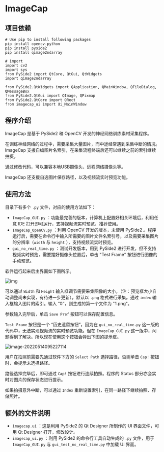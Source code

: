 # ImageCap

## 项目依赖

```
# Use pip to install following packages
pip install opencv-python
pip install pyside2
pip install qimage2ndarray

# import
import cv2
import sys
from PySide2 import QtCore, QtGui, QtWidgets
import qimage2ndarray

from PySide2.QtWidgets import QApplication, QMainWindow, QFileDialog, QMessageBox
from PySide2.QtGui import QImage, QPixmap
from PySide2.QtCore import QRect
from imagecap_ui import Ui_MainWindow
```

## 程序介绍

ImageCap 是基于 PySide2 和 OpenCV 开发的神经网络训练素材采集程序。

在训练神经网络的过程中，需要采集大量图片，而中途经常遇到采集中断的情况。ImageCap 支援自编图片名索引，在采集流程终端后还可以继续之前的索引继续拍摄。

通过修改代码，可以兼容本地USB摄像头、远程网络摄像头等。

ImageCap 还支援自选图片保存路径，以及视频流实时预览功能。

## 使用方法

目录下有多个 `.py` 文件，对应的使用方法如下：

- `ImageCap_GUI.py` ：功能最完善的版本，计算机上配置好相关环境后，利用任意 IDE 打开即可运行，支持视频流实时预览，推荐使用。
- `ImageCap_OpenCV.py` ：利用 OpenCV 开发的版本，未使用 PySide2 。程序运行后，需要在命令行中输入所需要的图片文件名索引号，以及需要采集图片的分辨率（`width` 与 `height` ），支持视频流实时预览。
- `gui_no_real_time.py` ：测试开发版本，用到 PySide2 进行开发，但不支持视频实时预览，需要摆好摄像头位置后，单击 "Test Frame" 按钮进行图像的手动预览。

软件运行起来后主界面如下图所示。

![img](D:\Github\ImageCap\readme_assets\ImageCap_UI.png)

可以通过 `Width` 和 `Height` 输入框调节需要采集图像的大小。（注：预览框大小自动调整尚未实现，有待进一步更新）。默认以 `.png` 格式进行采集。通过 `index` 输入框输入图片的索引。输入 “0”，则生成的第一个文件为 "1.png"。

参数输入完毕后，单击 `Save Pref` 按钮可以保存配置信息。

`Test Frame` 按钮是一个 “历史遗留按钮”，因为在 `gui_no_real_time.py` 这一版的代码中，无法实现视频流的实时预览功能。但在 `ImageCap_GUI.py` 这一版中，问题得到了解决。所以现在使用这个按钮会弹出下图的提示框。

![image-20220514095227114](D:\Github\ImageCap\readme_assets\TestFramePopup.png)

用户在拍照前需要先通过软件下方的 `Select Path` 选择路径，否则单击 `Cap!` 按钮时，会提示未选择路径。

路径选择完毕后，即可通过 `Cap!` 按钮进行连续拍照。程序的 Status 部分亦会实时对图片的保存状态进行提示。

如果拍摄意外中断，可以通过 `Index` 重新设置索引，在同一路径下继续拍照、存储照片。

## 额外的文件说明

- `imagecap.ui` ：这是利用 PySide2 的 Qt Designer 所制作的 UI 界面文件，可用 Qt Designer 打开，修改设计。
- `imagecap_ui.py` ：利用 PySide2 的命令行工具自动生成的 `.py` 文件，用于 `ImageCap_GUI.py` 与 `gui_test_no_real_time.py` 中加载 UI 界面。